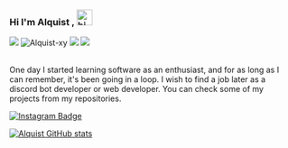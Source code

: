 ### Hi I'm Alquist , <img src="https://user-images.githubusercontent.com/1303154/88677602-1635ba80-d120-11ea-84d8-d263ba5fc3c0.gif" width="28px" alt="hi">

<img src="https://img.shields.io/badge/Age-19-blue" /> <img src="https://komarev.com/ghpvc/?username=Alquist-xy&label=Profile%20Viewers&color=00c0ff" alt="Alquist-xy" /> 
<img src="https://img.shields.io/badge/Lives-Turkey%20-success" /> <img src="https://img.shields.io/badge/Languages-Turkish%20%26%20English-brightgreen" />
</p>
<br>
One day I started learning software as an enthusiast, and for as long as I can remember, it's been going in a loop. I wish to find a job later as a discord bot developer or web developer. You can check some of my projects from my repositories.

[![Instagram Badge](https://img.shields.io/badge/-Instagram-C13584?style=flat-quare&labelColor=C13584&logo=instagram&logoColor=white&link=link)](https://www.instagram.com/Alquist.xy/)

[![Alquist GitHub stats](https://github-readme-stats.vercel.app/api?username=Alquist-xy)](https://github.com/alquist-xy/github-readme-stats)

